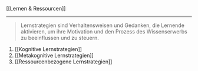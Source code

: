 [[Lernen & Ressourcen]]

---

>Lernstrategien sind Verhaltensweisen und Gedanken, die Lernende aktivieren, um ihre Motivation und den Prozess des Wissenserwerbs zu beeinflussen und zu steuern.

1. [[Kognitive Lernstrategien]]
2. [[Metakognitive Lernstrategien]]
3. [[Ressourcenbezogene Lernstrategien]]
